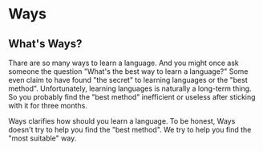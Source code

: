 # Ways

## What's Ways?
Thare are so many ways to learn a language. And you might once ask someone the question "What's the best way to learn a language?" Some even claim to have found "the secret" to learning languages or the "best method". Unfortunately, learning languages is naturally a long-term thing. So you probably find the "best method" inefficient or useless after sticking with it for three months.

Ways clarifies how should you learn a language. To be honest, Ways doesn't try to help you find the "best method". We try to help you find the "most suitable" way.